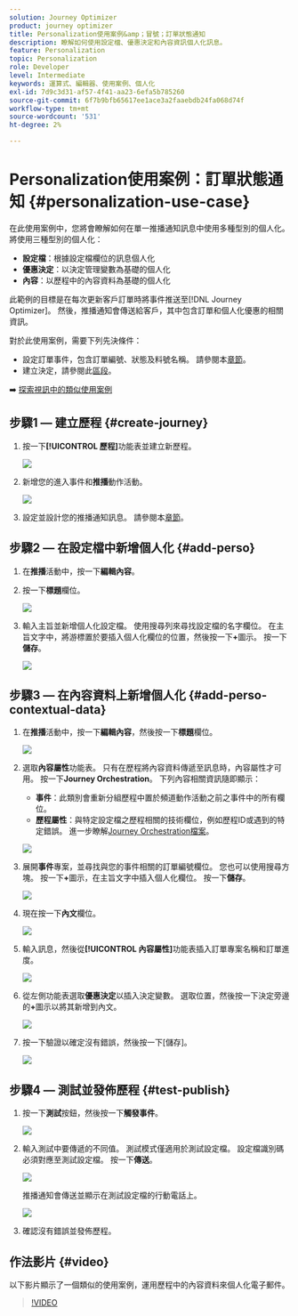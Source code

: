 ```yaml
---
solution: Journey Optimizer
product: journey optimizer
title: Personalization使用案例&amp；冒號；訂單狀態通知
description: 瞭解如何使用設定檔、優惠決定和內容資訊個人化訊息。
feature: Personalization
topic: Personalization
role: Developer
level: Intermediate
keywords: 運算式、編輯器、使用案例、個人化
exl-id: 7d9c3d31-af57-4f41-aa23-6efa5b785260
source-git-commit: 6f7b9bfb65617ee1ace3a2faaebdb24fa068d74f
workflow-type: tm+mt
source-wordcount: '531'
ht-degree: 2%

---
```


# Personalization使用案例：訂單狀態通知 {#personalization-use-case}

在此使用案例中，您將會瞭解如何在單一推播通知訊息中使用多種型別的個人化。 將使用三種型別的個人化：

* **設定檔**：根據設定檔欄位的訊息個人化
* **優惠決定**：以決定管理變數為基礎的個人化
* **內容**：以歷程中的內容資料為基礎的個人化

此範例的目標是在每次更新客戶訂單時將事件推送至[!DNL Journey Optimizer]。 然後，推播通知會傳送給客戶，其中包含訂單和個人化優惠的相關資訊。

對於此使用案例，需要下列先決條件：

* 設定訂單事件，包含訂單編號、狀態及料號名稱。 請參閱本[章節](../event/about-events.md)。
* 建立決定，請參閱此[區段](../offers/offer-activities/create-offer-activities.md)。

➡️ [探索視訊中的類似使用案例](#video)

## 步驟1 — 建立歷程 {#create-journey}

1. 按一下&#x200B;**[!UICONTROL 歷程]**&#x200B;功能表並建立新歷程。

   ![](assets/perso-uc4.png)

1. 新增您的進入事件和&#x200B;**推播**&#x200B;動作活動。

   ![](assets/perso-uc5.png)

1. 設定並設計您的推播通知訊息。 請參閱本[章節](../push/create-push.md)。

## 步驟2 — 在設定檔中新增個人化 {#add-perso}

1. 在&#x200B;**推播**&#x200B;活動中，按一下&#x200B;**編輯內容**。

1. 按一下&#x200B;**標題**&#x200B;欄位。

   ![](assets/perso-uc2.png)

1. 輸入主旨並新增個人化設定檔。 使用搜尋列來尋找設定檔的名字欄位。 在主旨文字中，將游標置於要插入個人化欄位的位置，然後按一下&#x200B;**+**&#x200B;圖示。 按一下&#x200B;**儲存**。

   ![](assets/perso-uc3.png)

## 步驟3 — 在內容資料上新增個人化 {#add-perso-contextual-data}

1. 在&#x200B;**推播**&#x200B;活動中，按一下&#x200B;**編輯內容**，然後按一下&#x200B;**標題**&#x200B;欄位。

   ![](assets/perso-uc9.png)

1. 選取&#x200B;**內容屬性**&#x200B;功能表。 只有在歷程將內容資料傳遞至訊息時，內容屬性才可用。 按一下&#x200B;**Journey Orchestration**。 下列內容相關資訊隨即顯示：

   * **事件**：此類別會重新分組歷程中置於頻道動作活動之前之事件中的所有欄位。
   * **歷程屬性**：與特定設定檔之歷程相關的技術欄位，例如歷程ID或遇到的特定錯誤。 進一步瞭解[Journey Orchestration檔案](../building-journeys/expression/journey-properties.md)。

   ![](assets/perso-uc10.png)

1. 展開&#x200B;**事件**&#x200B;專案，並尋找與您的事件相關的訂單編號欄位。 您也可以使用搜尋方塊。 按一下&#x200B;**+**&#x200B;圖示，在主旨文字中插入個人化欄位。 按一下&#x200B;**儲存**。

   ![](assets/perso-uc11.png)

1. 現在按一下&#x200B;**內文**&#x200B;欄位。

   ![](assets/perso-uc12.png)

1. 輸入訊息，然後從&#x200B;**[!UICONTROL 內容屬性]**&#x200B;功能表插入訂單專案名稱和訂單進度。

   ![](assets/perso-uc13.png)

1. 從左側功能表選取&#x200B;**優惠決定**&#x200B;以插入決定變數。 選取位置，然後按一下決定旁邊的&#x200B;**+**&#x200B;圖示以將其新增到內文。

   ![](assets/perso-uc14.png)

1. 按一下驗證以確定沒有錯誤，然後按一下[儲存]。**&#x200B;**

   ![](assets/perso-uc15.png)

## 步驟4 — 測試並發佈歷程 {#test-publish}

1. 按一下&#x200B;**測試**&#x200B;按鈕，然後按一下&#x200B;**觸發事件**。

   ![](assets/perso-uc17.png)

1. 輸入測試中要傳遞的不同值。 測試模式僅適用於測試設定檔。 設定檔識別碼必須對應至測試設定檔。 按一下&#x200B;**傳送**。

   ![](assets/perso-uc18.png)

   推播通知會傳送並顯示在測試設定檔的行動電話上。

   ![](assets/perso-uc19.png)

1. 確認沒有錯誤並發佈歷程。

## 作法影片 {#video}

以下影片顯示了一個類似的使用案例，運用歷程中的內容資料來個人化電子郵件。

>[!VIDEO](https://video.tv.adobe.com/v/3428536?captions=chi_hant&quality=12)
